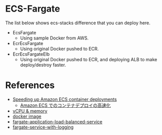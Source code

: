 # ECS-Fargate

The list below shows ecs-stacks difference that you can deploy here.

- EcsFargate
  - Using sample Docker from AWS.
- EcrEcsFargate
  - Using original Docker pushed to ECR.
- EcrEcsFargateElb
  - Using original Docker pushed to ECR, and deploying ALB to make deploy/destroy faster.

# References

* [Speeding up Amazon ECS container deployments](https://nathanpeck.com/speeding-up-amazon-ecs-container-deployments/)
	* [Amazon ECS でのコンテナデプロイの高速化](https://toris.io/2021/04/speeding-up-amazon-ecs-container-deployments/)
* [vCPU & memory](https://docs.aws.amazon.com/AmazonECS/latest/developerguide/task-cpu-memory-error.html)
* [docker image](https://docs.aws.amazon.com/AmazonECS/latest/developerguide/ecs-cli-tutorial-fargate.html)
* [fargate-application-load-balanced-service](https://github.com/aws-samples/aws-cdk-examples/tree/master/typescript/ecs/fargate-application-load-balanced-service)
* [fargate-service-with-logging](https://github.com/aws-samples/aws-cdk-examples/tree/master/typescript/ecs/fargate-service-with-logging)